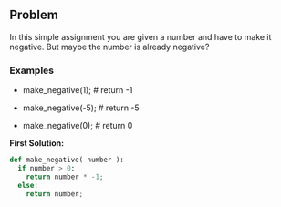 ## Problem

In this simple assignment you are given a number and have to make it negative. But maybe the number is already negative?

### Examples

* make_negative(1);  # return -1

* make_negative(-5); # return -5

* make_negative(0);  # return 0


**First Solution:**
```python
def make_negative( number ):
  if number > 0:
    return number * -1;
  else:
    return number;
```    
